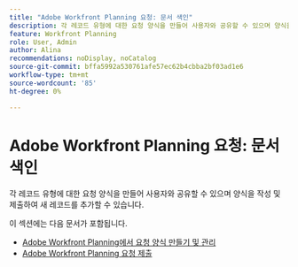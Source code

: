 ```yaml
---
title: "Adobe Workfront Planning 요청: 문서 색인"
description: 각 레코드 유형에 대한 요청 양식을 만들어 사용자와 공유할 수 있으며 양식을 작성 및 제출하여 새 레코드를 추가할 수 있습니다.
feature: Workfront Planning
role: User, Admin
author: Alina
recommendations: noDisplay, noCatalog
source-git-commit: bffa5992a530761afe57ec62b4cbba2bf03ad1e6
workflow-type: tm+mt
source-wordcount: '85'
ht-degree: 0%

---
```


# Adobe Workfront Planning 요청: 문서 색인

각 레코드 유형에 대한 요청 양식을 만들어 사용자와 공유할 수 있으며 양식을 작성 및 제출하여 새 레코드를 추가할 수 있습니다.

이 섹션에는 다음 문서가 포함됩니다.

* [Adobe Workfront Planning에서 요청 양식 만들기 및 관리](/help/quicksilver/planning/requests/create-request-form.md)
* [Adobe Workfront Planning 요청 제출](/help/quicksilver/planning/requests/submit-requests.md)